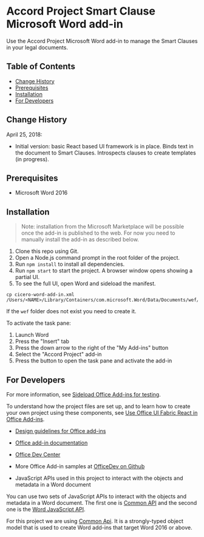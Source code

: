 # Accord Project Smart Clause Microsoft Word add-in

Use the Accord Project Microsoft Word add-in to manage the Smart Clauses in your legal documents.

## Table of Contents
* [Change History](#change-history)
* [Prerequisites](#prerequisites)
* [Installation](#installation)
* [For Developers](#for-developers)

## Change History

April 25, 2018:

* Initial version: basic React based UI framework is in place. Binds text in the document to Smart Clauses. Introspects clauses to create templates (in progress).

## Prerequisites

* Microsoft Word 2016

## Installation

> Note: installation from the Microsoft Marketplace will be possible once the add-in is published to the web. For now you need to manually install the add-in as described below.

1. Clone this repo using Git.
2. Open a Node.js command prompt in the root folder of the project.
2. Run `npm install` to install all dependencies.
3. Run `npm start` to start the project. A browser window opens showing a partial UI.
4. To see the full UI, open Word and sideload the manifest.

```
cp cicero-word-add-in.xml /Users/<NAME>/Library/Containers/com.microsoft.Word/Data/Documents/wef/
```

If the `wef` folder does not exist you need to create it.

To activate the task pane:

1. Launch Word
2. Press the "Insert" tab
3. Press the down arrow to the right of the "My Add-ins" button
4. Select the "Accord Project" add-in
5. Press the button to open the task pane and activate the add-in

## For Developers

 For more information, see [Sideload Office Add-ins for testing](https://dev.office.com/docs/add-ins/testing/create-a-network-shared-folder-catalog-for-task-pane-and-content-add-ins).

To understand how the project files are set up, and to learn how to create your own project using these components, see [Use Office UI Fabric React in Office Add-ins](https://dev.office.com/docs/add-ins/design/using-office-ui-fabric-react).

* [Design guidelines for Office add-ins](https://dev.office.com/docs/add-ins/design/add-in-design)
* [Office add-in documentation](https://msdn.microsoft.com/en-us/library/office/jj220060.aspx)
* [Office Dev Center](http://dev.office.com/)
* More Office Add-in samples at [OfficeDev on Github](https://github.com/officedev)


* JavaScript APIs used in this project to interact with the objects and metadata in a Word document

You can use two sets of JavaScript APIs to interact with the objects and metadata in a Word document.
The first one is [Common API](https://docs.microsoft.com/en-us/javascript/api/office?view=word-js-preview) and
the second one is the [Word JavaScript API](https://docs.microsoft.com/en-us/javascript/api/word?view=word-js-preview).

For this project we are using [Common Api](https://docs.microsoft.com/en-us/javascript/api/office?view=word-js-preview). It is a strongly-typed object model that is used to create Word add-ins that target Word 2016 or above.
